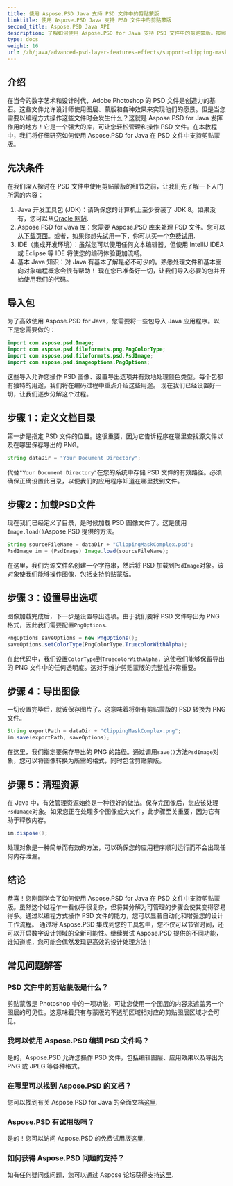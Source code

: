 ```yaml
---
title: 使用 Aspose.PSD Java 支持 PSD 文件中的剪贴蒙版
linktitle: 使用 Aspose.PSD Java 支持 PSD 文件中的剪贴蒙版
second_title: Aspose.PSD Java API
description: 了解如何使用 Aspose.PSD for Java 支持 PSD 文件中的剪贴蒙版。按照我们的分步指南轻松操作 PSD 图像。
type: docs
weight: 16
url: /zh/java/advanced-psd-layer-features-effects/support-clipping-mask-psd-files/
---
```

## 介绍
在当今的数字艺术和设计时代，Adobe Photoshop 的 PSD 文件是创造力的基石。这些文件允许设计师使用图层、蒙版和各种效果来实现他们的愿景。但是当您需要以编程方式操作这些文件时会发生什么？这就是 Aspose.PSD for Java 发挥作用的地方！它是一个强大的库，可让您轻松管理和操作 PSD 文件。在本教程中，我们将仔细研究如何使用 Aspose.PSD for Java 在 PSD 文件中支持剪贴蒙版。 
## 先决条件
在我们深入探讨在 PSD 文件中使用剪贴蒙版的细节之前，让我们先了解一下入门所需的内容：
1.  Java 开发工具包 (JDK)：请确保您的计算机上至少安装了 JDK 8。如果没有，您可以从[Oracle 网站](https://www.oracle.com/java/technologies/javase-jdk8-downloads.html).
2. Aspose.PSD for Java 库：您需要 Aspose.PSD 库来处理 PSD 文件。您可以从[下载页面](https://releases.aspose.com/psd/java/)。或者，如果你想先试用一下，你可以买一个[免费试用](https://releases.aspose.com/).
3. IDE（集成开发环境）：虽然您可以使用任何文本编辑器，但使用 IntelliJ IDEA 或 Eclipse 等 IDE 将使您的编码体验更加流畅。
4. 基本 Java 知识：对 Java 有基本了解是必不可少的。熟悉处理文件和基本面向对象编程概念会很有帮助！
现在您已准备好一切，让我们导入必要的包并开始使用我们的代码。
## 导入包
为了高效使用 Aspose.PSD for Java，您需要将一些包导入 Java 应用程序。以下是您需要做的：
```java
import com.aspose.psd.Image;
import com.aspose.psd.fileformats.png.PngColorType;
import com.aspose.psd.fileformats.psd.PsdImage;
import com.aspose.psd.imageoptions.PngOptions;
```
这些导入允许您操作 PSD 图像、设置导出选项并有效地处理颜色类型。每个包都有独特的用途，我们将在编码过程中重点介绍这些用途。
现在我们已经设置好一切，让我们逐步分解这个过程。
## 步骤 1：定义文档目录
第一步是指定 PSD 文件的位置。这很重要，因为它告诉程序在哪里查找源文件以及在哪里保存导出的 PNG。
```java
String dataDir = "Your Document Directory";
```
代替`"Your Document Directory"`在您的系统中存储 PSD 文件的有效路径。必须确保正确设置此目录，以便我们的应用程序知道在哪里找到文件。 
## 步骤2：加载PSD文件
现在我们已经定义了目录，是时候加载 PSD 图像文件了。这是使用`Image.load()`Aspose.PSD 提供的方法。
```java
String sourceFileName = dataDir + "ClippingMaskComplex.psd";
PsdImage im = (PsdImage) Image.load(sourceFileName);
```
在这里，我们为源文件名创建一个字符串，然后将 PSD 加载到`PsdImage`对象。该对象使我们能够操作图像，包括支持剪贴蒙版。
## 步骤 3：设置导出选项
图像加载完成后，下一步是设置导出选项。由于我们要将 PSD 文件导出为 PNG 格式，因此我们需要配置`PngOptions`.
```java
PngOptions saveOptions = new PngOptions();
saveOptions.setColorType(PngColorType.TruecolorWithAlpha);
```
在此代码中，我们设置`ColorType`到`TruecolorWithAlpha`，这使我们能够保留导出的 PNG 文件中的任何透明度。这对于维护剪贴蒙版的完整性非常重要。
## 步骤 4：导出图像
一切设置完毕后，就该保存图片了。这意味着将带有剪贴蒙版的 PSD 转换为 PNG 文件。
```java
String exportPath = dataDir + "ClippingMaskComplex.png";
im.save(exportPath, saveOptions);
```
在这里，我们指定要保存导出的 PNG 的路径。通过调用`save()`方法`PsdImage`对象，您可以将图像转换为所需的格式，同时包含剪贴蒙版。
## 步骤 5：清理资源
在 Java 中，有效管理资源始终是一种很好的做法。保存完图像后，您应该处理`PsdImage`对象。如果您正在处理多个图像或大文件，此步骤至关重要，因为它有助于释放内存。
```java
im.dispose();
```
处理对象是一种简单而有效的方法，可以确保您的应用程序顺利运行而不会出现任何内存泄漏。
## 结论
恭喜！您刚刚学会了如何使用 Aspose.PSD for Java 在 PSD 文件中支持剪贴蒙版。虽然这个过程乍一看似乎很复杂，但将其分解为可管理的步骤会使其变得容易得多。通过以编程方式操作 PSD 文件的能力，您可以显著自动化和增强您的设计工作流程。
通过将 Aspose.PSD 集成到您的工具包中，您不仅可以节省时间，还可以开启数字设计领域的全新可能性。继续尝试 Aspose.PSD 提供的不同功能，谁知道呢，您可能会偶然发现更高效的设计处理方法！
## 常见问题解答
### PSD 文件中的剪贴蒙版是什么？
剪贴蒙版是 Photoshop 中的一项功能，可让您使用一个图层的内容来遮盖另一个图层的可见性。这意味着只有与蒙版的不透明区域相对应的剪贴图层区域才会可见。
### 我可以使用 Aspose.PSD 编辑 PSD 文件吗？
是的，Aspose.PSD 允许您操作 PSD 文件，包括编辑图层、应用效果以及导出为 PNG 或 JPEG 等各种格式。
### 在哪里可以找到 Aspose.PSD 的文档？
您可以找到有关 Aspose.PSD for Java 的全面文档[这里](https://reference.aspose.com/psd/java/).
### Aspose.PSD 有试用版吗？
是的！您可以访问 Aspose.PSD 的免费试用版[这里](https://releases.aspose.com/).
### 如何获得 Aspose.PSD 问题的支持？
如有任何疑问或问题，您可以通过 Aspose 论坛获得支持[这里](https://forum.aspose.com/c/psd/34).